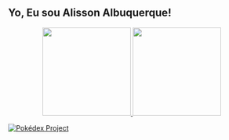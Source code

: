 ## Yo, Eu sou Alisson Albuquerque!

<div align="center">
  <a href="https://github.com/alissonalbuquerque">

  <img height="180em" src="https://github-readme-stats.vercel.app/api?username=alissonalbuquerque&show_icons=true&theme=dracula&include_all_commits=true&count_private=true" />

  <img height="180em" src="https://github-readme-stats.vercel.app/api/top-langs/?username=alissonalbuquerque&layout=compact&langs_count=7&theme=dracula" />

</div>


[![Pokédex Project](https://github-readme-stats.vercel.app/api/pin/?username=alissonalbuquerque&repo=pokedex&show_owner=true)](https://github.com/alissonalbuquerque/pokedex)
